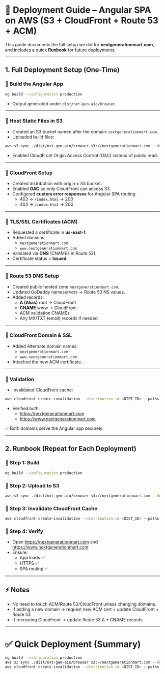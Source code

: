 
# 🚀 Deployment Guide – Angular SPA on AWS (S3 + CloudFront + Route 53 + ACM)

This guide documents the full setup we did for **nextgenerationmart.com**, and includes a quick **Runbook** for future deployments.

---

## 1. Full Deployment Setup (One-Time)

### 🔹 Build the Angular App
```bash
ng build --configuration production
```
- Output generated under `dist/nxt-gen-aio/browser`.

---

### 🔹 Host Static Files in S3
- Created an S3 bucket named after the domain: `nextgenerationmart.com`.
- Uploaded build files:
```bash
aws s3 sync ./dist/nxt-gen-aio/browser s3://nextgenerationmart.com --delete
```
- Enabled CloudFront Origin Access Control (OAC) instead of public read.

---

### 🔹 CloudFront Setup
- Created distribution with origin = S3 bucket.
- Enabled **OAC** so only CloudFront can access S3.
- Configured **custom error responses** for Angular SPA routing:
  - 403 → `/index.html` → 200
  - 404 → `/index.html` → 200

---

### 🔹 TLS/SSL Certificates (ACM)
- Requested a certificate in **us-east-1**.
- Added domains:
  - `nextgenerationmart.com`
  - `www.nextgenerationmart.com`
- Validated via **DNS** (CNAMEs in Route 53).
- Certificate status = **Issued**.

---

### 🔹 Route 53 DNS Setup
- Created public hosted zone `nextgenerationmart.com`.
- Updated GoDaddy nameservers → Route 53 NS values.
- Added records:
  - **A (Alias)** root → CloudFront
  - **CNAME** www → CloudFront
  - ACM validation CNAMEs
  - Any MX/TXT (email) records if needed

---

### 🔹 CloudFront Domain & SSL
- Added Alternate domain names:
  - `nextgenerationmart.com`
  - `www.nextgenerationmart.com`
- Attached the new ACM certificate.

---

### 🔹 Validation
- Invalidated CloudFront cache:
```bash
aws cloudfront create-invalidation --distribution-id <DIST_ID> --paths "/*"
```
- Verified both:
  - https://nextgenerationmart.com
  - https://www.nextgenerationmart.com

✅ Both domains serve the Angular app securely.

---

## 2. Runbook (Repeat for Each Deployment)

### 🔹 Step 1: Build
```bash
ng build --configuration production
```

### 🔹 Step 2: Upload to S3
```bash
aws s3 sync ./dist/nxt-gen-aio/browser s3://nextgenerationmart.com --delete
```

### 🔹 Step 3: Invalidate CloudFront Cache
```bash
aws cloudfront create-invalidation --distribution-id <DIST_ID> --paths "/*"
```

### 🔹 Step 4: Verify
- Open https://nextgenerationmart.com and https://www.nextgenerationmart.com
- Ensure:
  - App loads ✅
  - HTTPS ✅
  - SPA routing ✅

---

## ⚡ Notes
- No need to touch ACM/Route 53/CloudFront unless changing domains.
- If adding a new domain → request new ACM cert + update CloudFront + Route 53.
- If recreating CloudFront → update Route 53 A + CNAME records.

---

# ✅ Quick Deployment (Summary)
```bash
ng build --configuration production
aws s3 sync ./dist/nxt-gen-aio/browser s3://nextgenerationmart.com --delete
aws cloudfront create-invalidation --distribution-id <DIST_ID> --paths "/*"
```
